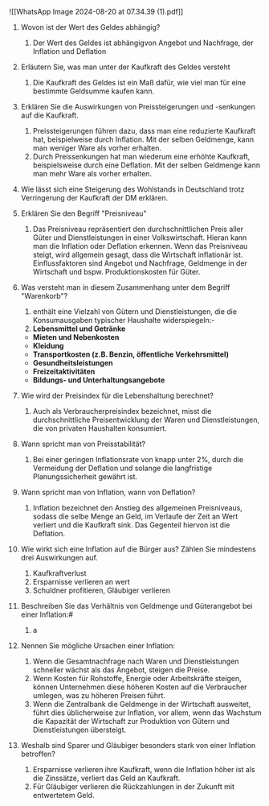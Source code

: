 

![[WhatsApp Image 2024-08-20 at 07.34.39 (1).pdf]]
1. Wovon ist der Wert des Geldes abhängig?
	1. Der Wert des Geldes ist abhängigvon Angebot und Nachfrage, der Inflation und Deflation
	   
2.  Erläutern Sie, was man unter der Kaufkraft des Geldes versteht
	1. Die Kaufkraft des Geldes ist ein Maß dafür, wie viel man für eine bestimmte Geldsumme kaufen kann.
3. Erklären Sie die Auswirkungen von Preissteigerungen und -senkungen auf die Kaufkraft.
	1. Preissteigerungen führen dazu, dass man eine reduzierte Kaufkraft hat, beispielweise durch Inflation. Mit der selben Geldmenge, kann man weniger Ware als vorher erhalten.
	2. Durch Preissenkungen hat man wiederum eine erhöhte Kaufkraft, beispielsweise durch eine Deflation. Mit der selben Geldmenge kann man mehr Ware als vorher erhalten.
4. Wie lässt sich eine Steigerung des Wohlstands in Deutschland trotz Verringerung der Kaufkraft der DM erklären.
5. Erklären Sie den Begriff "Preisniveau"
	1. Das Preisniveau repräsentiert den durchschnittlichen Preis aller Güter und Dienstleistungen in einer Volkswirtschaft. Hieran kann man die Inflation oder Deflation erkennen. Wenn das Preisniveau steigt, wird allgemein gesagt, dass die Wirtschaft inflationär ist. Einflussfaktoren sind Angebot und Nachfrage, Geldmenge in der Wirtschaft und bspw. Produktionskosten für Güter.
6. Was versteht man in diesem Zusammenhang unter dem Begriff "Warenkorb"?
	1. enthält eine Vielzahl von Gütern und Dienstleistungen, die die Konsumausgaben typischer Haushalte widerspiegeln:- 
	2. **Lebensmittel und Getränke**
	- **Mieten und Nebenkosten**
	- **Kleidung**
	- **Transportkosten (z.B. Benzin, öffentliche Verkehrsmittel)**
	- **Gesundheitsleistungen**
	- **Freizeitaktivitäten**
	- **Bildungs- und Unterhaltungsangebote** 
7.  Wie wird der Preisindex für die Lebenshaltung berechnet?
	1. Auch als Verbraucherpreisindex bezeichnet, misst die durchschnittliche Preisentwicklung der Waren und Dienstleistungen, die von privaten Haushalten konsumiert.
8. Wann spricht man von Preisstabilität?
	1. Bei einer geringen Inflationsrate von knapp unter 2%, durch die Vermeidung der Deflation und solange die langfristige Planungssicherheit gewährt ist.
9. Wann spricht man von Inflation, wann von Deflation?
	1. Inflation bezeichnet den Anstieg des allgemeinen Preisniveaus, sodass die selbe Menge an Geld, im Verlaufe der Zeit an Wert verliert und die Kaufkraft sink. Das Gegenteil hiervon ist die Deflation.
10. Wie wirkt sich eine Inflation auf die Bürger aus? Zählen Sie mindestens drei Auswirkungen auf.
	1. Kaufkraftverlust
	2. Ersparnisse verlieren an wert
	3. Schuldner profitieren, Gläubiger verlieren
11. Beschreiben Sie das Verhältnis von Geldmenge und Güterangebot bei einer Inflation:#
	1.  a
12. Nennen Sie mögliche Ursachen einer Inflation:
	1.  Wenn die Gesamtnachfrage nach Waren und Dienstleistungen schneller wächst als das Angebot, steigen die Preise.
	2. Wenn Kosten für Rohstoffe, Energie oder Arbeitskräfte steigen, können Unternehmen diese höheren Kosten auf die Verbraucher umlegen, was zu höheren Preisen führt.
	3. Wenn die Zentralbank die Geldmenge in der Wirtschaft ausweitet, führt dies üblicherweise zur Inflation, vor allem, wenn das Wachstum die Kapazität der Wirtschaft zur Produktion von Gütern und Dienstleistungen übersteigt.
13. Weshalb sind Sparer und Gläubiger besonders stark von einer Inflation betroffen?
	1. Ersparnisse verlieren ihre Kaufkraft, wenn die Inflation höher ist als die Zinssätze, verliert das Geld an Kaufkraft.
	2. Für Gläubiger verlieren die Rückzahlungen in der Zukunft mit entwertetem Geld.